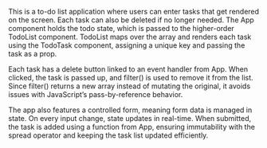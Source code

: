 This is a to-do list application where users can enter tasks that get rendered on the screen. Each task can also be deleted if no longer needed. The App component holds the todo state, which is passed to the higher-order TodoList component. TodoList maps over the array and renders each task using the TodoTask component, assigning a unique key and passing the task as a prop.

Each task has a delete button linked to an event handler from App. When clicked, the task is passed up, and filter() is used to remove it from the list. Since filter() returns a new array instead of mutating the original, it avoids issues with JavaScript’s pass-by-reference behavior.

The app also features a controlled form, meaning form data is managed in state. On every input change, state updates in real-time. When submitted, the task is added using a function from App, ensuring immutability with the spread operator and keeping the task list updated efficiently.
